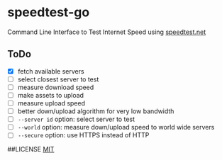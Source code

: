 # speedtest-go
Command Line Interface to Test Internet Speed using [speedtest.net](http://www.speedtest.net/)

## ToDo
* [x] fetch available servers
* [ ] select closest server to test
* [ ] measure download speed
* [ ] make assets to upload
* [ ] measure upload speed
* [ ] better down/upload algorithm for very low bandwidth
* [ ] `--server id` option: select server to test
* [ ] `--world` option: measure down/upload speed to world wide servers
* [ ] `--secure` option: use HTTPS instead of HTTP

##LICENSE
[MIT](https://github.com/showwin/speedtest-go/blob/master/LICENSE)
